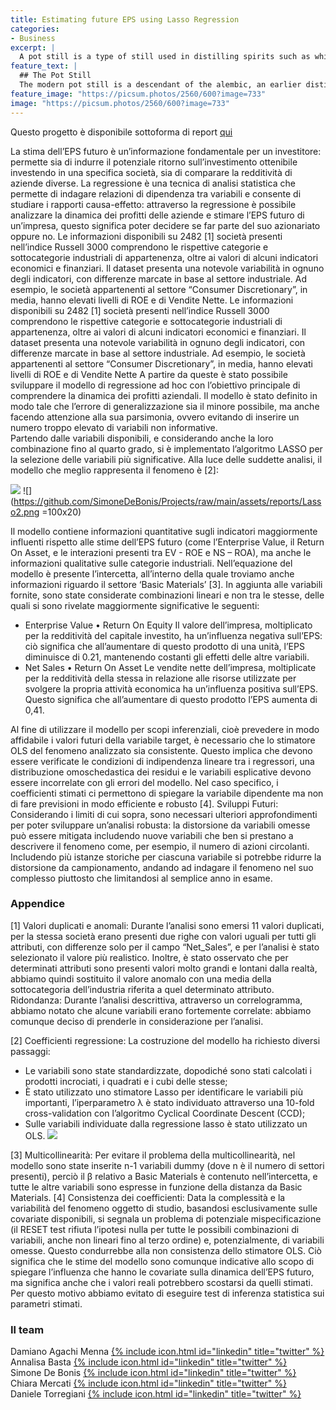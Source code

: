 ```yaml
---
title: Estimating future EPS using Lasso Regression
categories:
- Business
excerpt: |
  A pot still is a type of still used in distilling spirits such as whisky or brandy. Heat is applied directly to the pot containing the wash (for whisky) or wine (for brandy).
feature_text: |
  ## The Pot Still
  The modern pot still is a descendant of the alembic, an earlier distillation device
feature_image: "https://picsum.photos/2560/600?image=733"
image: "https://picsum.photos/2560/600?image=733"
---
```


Questo progetto è disponibile sottoforma di report [qui](https://github.com/SimoneDeBonis/Projects/raw/main/assets/reports/Regressione%20Lasso.pdf)

La stima dell’EPS futuro è un’informazione fondamentale per un investitore: permette sia di indurre il potenziale ritorno sull’investimento ottenibile investendo in una specifica società, sia di comparare la redditività di aziende diverse. 
La regressione è una tecnica di analisi statistica che permette di indagare relazioni di dipendenza tra variabili e consente di studiare i rapporti causa-effetto: attraverso la regressione è possibile analizzare la dinamica dei profitti delle aziende e stimare l’EPS futuro di un’impresa, questo significa poter decidere se far parte del suo azionariato oppure no.
Le informazioni disponibili su 2482 [1] società presenti nell’indice Russell 3000 comprendono le rispettive categorie e sottocategorie industriali di appartenenza, oltre ai valori di alcuni indicatori economici e finanziari. Il dataset presenta una notevole variabilità in ognuno degli indicatori, con differenze marcate in base al settore industriale. Ad esempio, le società appartenenti al settore “Consumer Discretionary”, in media, hanno elevati livelli di ROE e di Vendite Nette. 
Le informazioni disponibili su 2482 [1] società presenti nell’indice Russell 3000 comprendono le rispettive categorie e sottocategorie industriali di appartenenza, oltre ai valori di alcuni indicatori economici e finanziari. Il dataset presenta una notevole variabilità in ognuno degli indicatori, con differenze marcate in base al settore industriale. Ad esempio, le società appartenenti al settore “Consumer Discretionary”, in media, hanno elevati livelli di ROE e di Vendite Nette
A partire da queste è stato possibile sviluppare il modello di regressione ad hoc con l’obiettivo principale di comprendere la dinamica dei profitti aziendali. 
Il modello è stato definito in modo tale che l’errore di generalizzazione sia il minore possibile, ma anche facendo attenzione alla sua parsimonia, ovvero evitando di inserire un numero troppo elevato di variabili non informative.  
Partendo dalle variabili disponibili, e considerando anche la loro combinazione fino al quarto grado, si è implementato l’algoritmo LASSO per la selezione delle variabili più significative. Alla luce delle suddette analisi, il modello che meglio rappresenta il fenomeno è [2]: 

![](https://github.com/SimoneDeBonis/Projects/raw/main/assets/reports/Lasso1.png)
![](https://github.com/SimoneDeBonis/Projects/raw/main/assets/reports/Lasso2.png =100x20)


Il modello contiene informazioni quantitative sugli indicatori maggiormente influenti rispetto alle stime dell’EPS futuro (come l’Enterprise Value, il Return On Asset, e le interazioni presenti tra EV - ROE e NS – ROA), ma anche le informazioni qualitative sulle categorie industriali.
Nell’equazione del modello è presente l’intercetta, all’interno della quale troviamo anche informazioni riguardo il settore ‘Basic Materials’ [3]. 
In aggiunta alle variabili fornite, sono state considerate combinazioni lineari e non tra le stesse, delle quali si sono rivelate maggiormente significative le seguenti:
-	Enterprise Value • Return On Equity
Il valore dell’impresa, moltiplicato per la redditività del capitale investito, ha un’influenza negativa sull’EPS: ciò significa che all’aumentare di questo prodotto di una unità, l’EPS diminuisce di 0.21, mantenendo costanti gli effetti delle altre variabili.
-	Net Sales • Return On Asset
Le vendite nette dell’impresa, moltiplicate per la redditività della stessa in relazione alle risorse utilizzate per svolgere la propria attività economica ha un’influenza positiva sull’EPS. Questo significa che all’aumentare di questo prodotto l’EPS aumenta di 0,41. 

 Al fine di utilizzare il modello per scopi inferenziali, cioè prevedere in modo affidabile i valori futuri della variabile target, è necessario che lo stimatore OLS del fenomeno analizzato sia consistente. Questo implica che devono essere verificate le condizioni di indipendenza lineare tra i regressori, una distribuzione omoschedastica dei residui e le variabili esplicative devono essere incorrelate con gli errori del modello.
Nel caso specifico, i coefficienti stimati ci permettono di spiegare la variabile dipendente ma non di fare previsioni in modo efficiente e robusto [4].
Sviluppi Futuri: 
Considerando i limiti di cui sopra, sono necessari ulteriori approfondimenti per poter sviluppare un’analisi robusta: la distorsione da variabili omesse può essere mitigata includendo nuove variabili che ben si prestano a descrivere il fenomeno come, per esempio, il numero di azioni circolanti. 
Includendo più istanze storiche per ciascuna variabile si potrebbe ridurre la distorsione da campionamento, andando ad indagare il fenomeno nel suo complesso piuttosto che limitandosi al semplice anno in esame.

### Appendice 
[1] Valori duplicati e anomali:
Durante l’analisi sono emersi 11 valori duplicati, per la stessa società erano presenti due righe con valori uguali per tutti gli attributi, con differenze solo per il campo “Net_Sales”, e per l’analisi è stato selezionato il valore più realistico.
Inoltre, è stato osservato che per determinati attributi sono presenti valori molto grandi e lontani dalla realtà, abbiamo quindi sostituito il valore anomalo con una media della sottocategoria dell’industria riferita a quel determinato attributo.
Ridondanza: 
Durante l’analisi descrittiva, attraverso un correlogramma, abbiamo notato che alcune variabili erano fortemente correlate: abbiamo comunque deciso di prenderle in considerazione per l’analisi.    






[2] Coefficienti regressione:
La costruzione del modello ha richiesto diversi passaggi: 
-	Le variabili sono state standardizzate, dopodiché sono stati calcolati i prodotti incrociati, i quadrati e i cubi delle stesse;
-	È stato utilizzato uno stimatore Lasso per identificare le variabili più importanti, l’iperparametro λ è stato individuato attraverso una 10-fold cross-validation con l’algoritmo Cyclical Coordinate Descent (CCD);
-	Sulle variabili individuate dalla regressione lasso è stato utilizzato un OLS.
![](https://github.com/SimoneDeBonis/Projects/raw/main/assets/reports/Lasso3.png)

[3] Multicollinearità:
Per evitare il problema della multicollinearità, nel modello sono state inserite n-1 variabili dummy (dove n è il numero di settori presenti), perciò il β relativo a Basic Materials è contenuto nell’intercetta, e tutte le altre variabili sono espresse in funzione della distanza da Basic Materials.
[4] Consistenza dei coefficienti:
Data la complessità e la variabilità del fenomeno oggetto di studio, basandosi esclusivamente sulle covariate disponibili, si segnala un problema di potenziale mispecificazione (il RESET test rifiuta l’ipotesi nulla per tutte le possibili combinazioni di variabili, anche non lineari fino al terzo ordine) e, potenzialmente, di variabili omesse. Questo condurrebbe alla non consistenza dello stimatore OLS. Ciò significa che le stime del modello sono comunque indicative allo scopo di spiegare l’influenza che hanno le covariate sulla dinamica dell’EPS futuro, ma significa anche che i valori reali potrebbero scostarsi da quelli stimati.
Per questo motivo abbiamo evitato di eseguire test di inferenza statistica sui parametri stimati.

### Il team

Damiano Agachi Menna [{% include icon.html id="linkedin" title="twitter" %}](https://www.linkedin.com/in/damiano-am/)  
Annalisa Basta [{% include icon.html id="linkedin" title="twitter" %}](https://www.linkedin.com/in/annalisabasta/)  
Simone De Bonis [{% include icon.html id="linkedin" title="twitter" %}](https://www.linkedin.com/in/SimoneDeBonis)  
Chiara Mercati [{% include icon.html id="linkedin" title="twitter" %}](https://www.linkedin.com/in/chiara-mercati-476b07275/)  
Daniele Torregiani [{% include icon.html id="linkedin" title="twitter" %}](https://www.linkedin.com/in/daniele-torregiani-369b54243/)  